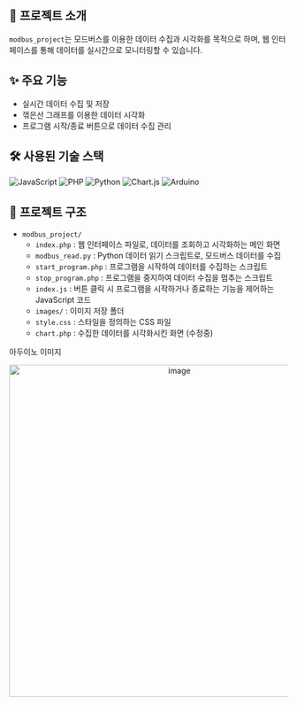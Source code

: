## 📑 프로젝트 소개
`modbus_project`는 모드버스를 이용한 데이터 수집과 시각화를 목적으로 하며, 웹 인터페이스를 통해 데이터를 실시간으로 모니터링할 수 있습니다.

## ✨ 주요 기능
- 실시간 데이터 수집 및 저장
- 꺾은선 그래프를 이용한 데이터 시각화
- 프로그램 시작/종료 버튼으로 데이터 수집 관리

## 🛠 사용된 기술 스택
![JavaScript](https://img.shields.io/badge/JavaScript-F7DF1E?logo=javascript&logoColor=black)
![PHP](https://img.shields.io/badge/PHP-777BB4?logo=php&logoColor=white)
![Python](https://img.shields.io/badge/Python-3776AB?logo=python&logoColor=white)
![Chart.js](https://img.shields.io/badge/Chart.js-FF6384?logo=chart-dot-js&logoColor=white)
![Arduino](https://img.shields.io/badge/Arduino-00979D?logo=arduino&logoColor=white)

## 📂 프로젝트 구조
- `modbus_project/`
  - `index.php` : 웹 인터페이스 파일로, 데이터를 조회하고 시각화하는 메인 화면
  - `modbus_read.py` : Python 데이터 읽기 스크립트로, 모드버스 데이터를 수집
  - `start_program.php` : 프로그램을 시작하여 데이터를 수집하는 스크립트
  - `stop_program.php` : 프로그램을 중지하여 데이터 수집을 멈추는 스크립트
  - `index.js` : 버튼 클릭 시 프로그램을 시작하거나 종료하는 기능을 제어하는 JavaScript 코드
  - `images/` : 이미지 저장 폴더
  - `style.css` : 스타일을 정의하는 CSS 파일
  - `chart.php` : 수집한 데이터를 시각화시킨 화면 (수정중)

아두이노 이미지
<p align="center">
  <img src="images/modbus.jpg" alt="image" width="600">
</p>